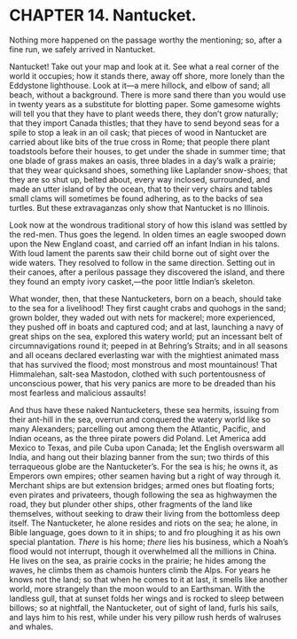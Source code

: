# CHAPTER 14. Nantucket.

Nothing more happened on the passage worthy the mentioning; so, after a fine
run, we safely arrived in Nantucket.

Nantucket! Take out your map and look at it. See what a real corner of the world
it occupies; how it stands there, away off shore, more lonely than the Eddystone
lighthouse. Look at it—a mere hillock, and elbow of sand; all beach, without a
background. There is more sand there than you would use in twenty years as a
substitute for blotting paper. Some gamesome wights will tell you that they have
to plant weeds there, they don’t grow naturally; that they import Canada
thistles; that they have to send beyond seas for a spile to stop a leak in an
oil cask; that pieces of wood in Nantucket are carried about like bits of the
true cross in Rome; that people there plant toadstools before their houses, to
get under the shade in summer time; that one blade of grass makes an oasis,
three blades in a day’s walk a prairie; that they wear quicksand shoes,
something like Laplander snow-shoes; that they are so shut up, belted about,
every way inclosed, surrounded, and made an utter island of by the ocean, that
to their very chairs and tables small clams will sometimes be found adhering, as
to the backs of sea turtles. But these extravaganzas only show that Nantucket is
no Illinois.

Look now at the wondrous traditional story of how this island was settled by the
red-men. Thus goes the legend. In olden times an eagle swooped down upon the New
England coast, and carried off an infant Indian in his talons. With loud lament
the parents saw their child borne out of sight over the wide waters. They
resolved to follow in the same direction. Setting out in their canoes, after a
perilous passage they discovered the island, and there they found an empty ivory
casket,—the poor little Indian’s skeleton.

What wonder, then, that these Nantucketers, born on a beach, should take to the
sea for a livelihood! They first caught crabs and quohogs in the sand; grown
bolder, they waded out with nets for mackerel; more experienced, they pushed off
in boats and captured cod; and at last, launching a navy of great ships on the
sea, explored this watery world; put an incessant belt of circumnavigations
round it; peeped in at Behring’s Straits; and in all seasons and all oceans
declared everlasting war with the mightiest animated mass that has survived the
flood; most monstrous and most mountainous! That Himmalehan, salt-sea Mastodon,
clothed with such portentousness of unconscious power, that his very panics are
more to be dreaded than his most fearless and malicious assaults!

And thus have these naked Nantucketers, these sea hermits, issuing from their
ant-hill in the sea, overrun and conquered the watery world like so many
Alexanders; parcelling out among them the Atlantic, Pacific, and Indian oceans,
as the three pirate powers did Poland. Let America add Mexico to Texas, and pile
Cuba upon Canada; let the English overswarm all India, and hang out their
blazing banner from the sun; two thirds of this terraqueous globe are the
Nantucketer’s. For the sea is his; he owns it, as Emperors own empires; other
seamen having but a right of way through it. Merchant ships are but extension
bridges; armed ones but floating forts; even pirates and privateers, though
following the sea as highwaymen the road, they but plunder other ships, other
fragments of the land like themselves, without seeking to draw their living from
the bottomless deep itself. The Nantucketer, he alone resides and riots on the
sea; he alone, in Bible language, goes down to it in ships; to and fro ploughing
it as his own special plantation. _There_ is his home; _there_ lies his
business, which a Noah’s flood would not interrupt, though it overwhelmed all
the millions in China. He lives on the sea, as prairie cocks in the prairie; he
hides among the waves, he climbs them as chamois hunters climb the Alps. For
years he knows not the land; so that when he comes to it at last, it smells like
another world, more strangely than the moon would to an Earthsman. With the
landless gull, that at sunset folds her wings and is rocked to sleep between
billows; so at nightfall, the Nantucketer, out of sight of land, furls his
sails, and lays him to his rest, while under his very pillow rush herds of
walruses and whales.
